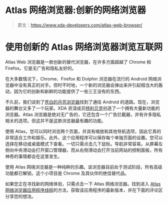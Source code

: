 # Atlas 网络浏览器:创新的网络浏览器

> 原文：<https://www.xda-developers.com/atlas-web-browser/>

# 使用创新的 Atlas 网络浏览器浏览互联网

Atlas Web 浏览器是一款创新的替代浏览器，在许多方面超越了 Chrome 和 Firefox。它是无广告和隐私友好的。

在大多数情况下，Chrome、Firefox 和 Dolphin 浏览器在流行的 Android 网络浏览器中没有真正的对手。但时不时地，一个新的浏览器会弹出来并引起相当大的轰动，因为它的创新和新鲜的功能提供了一些三王没有的东西。

不久前，我们谈到了[苍白的月亮浏览器](http://www.xda-developers.com/android/pale-moon-browser-android/ "Pale Moon Browser Ported to Android")找到了通往 Android 的道路。现在，浏览器的舞台又多了一个玩家。XDA 资深成员[特利贝克](http://forum.xda-developers.com/member.php?u=2954544)创造了一个拥有大量新功能的浏览器。Atlas 浏览器是绝对无广告的，它还包含一个广告拦截器，并有许多隐私相关的选项。但这并不是这款浏览器最有趣的功能。

使用 Atlas，您可以同时浏览两个页面，并具有缩放和其他导航选项，因此它真的非常适合工作和娱乐。此外，这个应用程序可以保存每个单独页面的设置。您可以选择在移动或桌面模式下查看。一切只需点击几下鼠标。导航非常容易。从屏幕左侧向中央滑动会打开窗口管理器，而从右侧滑动会打开当前网站的控制面板，所有神奇的事情都会在这里发生。

使用 Atlas 网络浏览器是一种纯粹的乐趣。该浏览器目前处于测试阶段，所有高级功能都已解锁。这个小项目是 Chrome 及其伙伴的绝佳替代品。

如果您正在寻找新的网络体验，只需点击一下 Atlas 网络浏览器。找到进入 [Atlas 网络浏览器应用程序线程](http://forum.xda-developers.com/android/apps-games/app-atlas-web-browser-ad-privacy-t2827657)的方法，获取该应用程序的最新版本，并在下面的评论区分享您的想法。